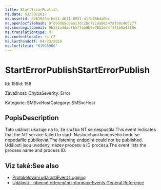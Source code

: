 ```yaml
---
title: StartErrorPublish
ms.date: 03/30/2017
ms.assetid: d261929a-bd41-4611-8951-d1fb16bda0bc
ms.openlocfilehash: 0fd0ddb5c8ea17dc2bc721da8e547af30c460277
ms.sourcegitcommit: 9b552addadfb57fab0b9e7852ed4f1f1b8a42f8e
ms.translationtype: MT
ms.contentlocale: cs-CZ
ms.lasthandoff: 04/23/2019
ms.locfileid: "61998986"
---
```

# <a name="starterrorpublish"></a><span data-ttu-id="d6e76-102">StartErrorPublish</span><span class="sxs-lookup"><span data-stu-id="d6e76-102">StartErrorPublish</span></span>
<span data-ttu-id="d6e76-103">Id: 158</span><span class="sxs-lookup"><span data-stu-id="d6e76-103">Id: 158</span></span>  
  
 <span data-ttu-id="d6e76-104">Závažnost: Chyba</span><span class="sxs-lookup"><span data-stu-id="d6e76-104">Severity: Error</span></span>  
  
 <span data-ttu-id="d6e76-105">Kategorie: SMSvcHost</span><span class="sxs-lookup"><span data-stu-id="d6e76-105">Category: SMSvcHost</span></span>  
  
## <a name="description"></a><span data-ttu-id="d6e76-106">Popis</span><span class="sxs-lookup"><span data-stu-id="d6e76-106">Description</span></span>  
 <span data-ttu-id="d6e76-107">Tato událost ukazuje na to, že služba NT se nespustila.</span><span class="sxs-lookup"><span data-stu-id="d6e76-107">This event indicates that the NT service failed to start.</span></span> <span data-ttu-id="d6e76-108">Naslouchání koncového bodu se nepodařilo publikovat.</span><span class="sxs-lookup"><span data-stu-id="d6e76-108">The listening endpoint could not be published.</span></span> <span data-ttu-id="d6e76-109">Události jsou uvedeny, název procesu a ID procesu.</span><span class="sxs-lookup"><span data-stu-id="d6e76-109">The event lists the process name and process ID.</span></span>  
  
## <a name="see-also"></a><span data-ttu-id="d6e76-110">Viz také:</span><span class="sxs-lookup"><span data-stu-id="d6e76-110">See also</span></span>

- [<span data-ttu-id="d6e76-111">Protokolování událostí</span><span class="sxs-lookup"><span data-stu-id="d6e76-111">Event Logging</span></span>](../../../../../docs/framework/wcf/diagnostics/event-logging/index.md)
- [<span data-ttu-id="d6e76-112">Události – obecné referenční informace</span><span class="sxs-lookup"><span data-stu-id="d6e76-112">Events General Reference</span></span>](../../../../../docs/framework/wcf/diagnostics/event-logging/events-general-reference.md)
